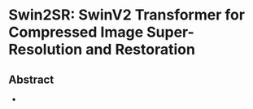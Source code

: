# Swin2SR: SwinV2 Transformer for Compressed Image Super-Resolution and Restoration

## Abstract

- 
